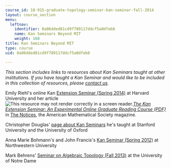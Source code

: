```yaml
---
course_id: 18-915-graduate-topology-seminar-kan-seminar-fall-2014
layout: course_section
menu:
  leftnav:
    identifier: 0a06dded81cd9f789117ddcf5a0dfeb8
    name: Kan Seminars Beyond MIT
    weight: 160
title: Kan Seminars Beyond MIT
type: course
uid: 0a06dded81cd9f789117ddcf5a0dfeb8

---
```


_This section includes links to resources about Kan Seminars taught at other institutions. If you have taught a Kan Seminar and would like to be included in this collection of resources, please [contact us](/jsp/feedback.jsp?Referer=)._

Emily Riehl's online Kan [Extension Seminar (Spring 2014)](https://www.extension.harvard.edu/academics/courses/course-catalog) at Harvard University and her article ![This resource may not render correctly in a screen reader.](/images/inacessible.gif)[_The Kan Extension Seminar: An Experimental Online Graduate Reading Course (PDF)_](http://www.ams.org/notices/201411/rnoti-p1357.pdf) in [The Notices](http://www.ams.org/notices/201504/), the American Mathematical Society magazine.

Christopher Douglas' [page about Kan Seminars](http://www.christopherleedouglas.com/projects/community/kan-seminars/) he's taught at Stanford University and the University of Oxford

Anna Marie Bohmann's and John Francis's [Kan Seminar (Spring 2012)](https://math.vanderbilt.edu/bohmanar/Kanseminar.html) at Northwestern University

Mark Behrens' [Seminar on Algebraic Topology (Fall 2013)](http://www3.nd.edu/~mbehren1/18.915/index.html) at the University of Notre Dame